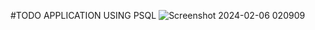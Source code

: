 #TODO APPLICATION USING PSQL
![Screenshot 2024-02-06 020909](https://github.com/Somnath-sanu/TODO-PSQL/assets/122222948/6c79a2cc-3ec0-4df2-8142-81eb21b65c32)
